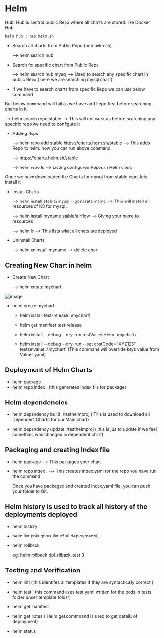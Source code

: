 # Helm

Hub: Hub is centrol public Repo where all charts are stored. like Docker Hub.

    helm hub : hub.helm.sh
   
 * Search all charts from Public Repo (heb.helm.sh)

    --> helm search hub 

*  Search for specific chart from Public Repo 
 
   --> helm search hub mysql --> Used to search any specific chart in public Repo ( here we are searching mysql chart) 
 
* If we have to search charts from specific Repo we can use below command,

But below command will fail as we have add Repo first before searching charts in it.

   --> helm search repo stable  --> This will not work as before searching any specific repo we need to configure it
 
* Adding Repo 
 
  --> helm repo add stable https://charts.helm.sh/stable  --> This adds Repo to helm. now you can run above command
 
  --> https://charts.helm.sh/stable

  --> helm repo ls  --> Listing configured Repos in Helm client

Once we have downloaded the Charts for mysql from stable repo, lets install it

* Install Charts

  --> helm install stable/mysql --generate-name   --> This will install all resources of K8 for mysql .

  --> helm install myname stable/airflow  --> Giving your name to resources

  --> helm ls  --> This lists what all chats are deployed

* Uninstall Charts 

  --> helm uninstall myname <chart-name>  --> delete chart


## Creating New Chart in helm

* Create New Chart

  --> helm create mychart


![image](https://user-images.githubusercontent.com/63234624/146436793-75310b14-286f-42ff-b412-7b714b4b5ca8.png)
    
   
    
* helm create mychart

  * helm install test-release .\mychart\

  * helm get manifest test-release

  * helm install --debug --dry-run testValuesHelm .\mychart\

  * helm install --debug --dry-run --set costCode="XYZ123" testsetvalue .\mychart\   (This command will override keys value from Values.yaml)

## Deployment of Helm Charts

* helm package <complete path of chart>
* helm repo index . (this generates index file for package)

## Helm dependencies

* helm dependency build ./testhelmproj ( This is used to download all Dependent Charts for our Main chart)

* helm dependency update ./testhelmproj ( this is jus to update if we feel something was changed in dependent chart)

## Packaging and creating Index file

* helm package <complete path of Chart>  --> This packages your chart

* helm repo index . --> This creates index.yaml for the repo you have run the command

  Once you have packaged and created Index.yaml file, you can push your folder to Git.

## Helm history is used to track all history of the deployments deployed

* helm history <name of deployment>

* helm list (this gives list of all deployments) 

* helm rollback <name of deployment> <revision to which we want to rollback>

    eg: helm rollback dpl_rllback_test 3

## Testing and Verification

* helm lint <complete path of chart>  ( this identifes all templates if they are syntactically correct )

* helm test <name of deployment> ( this command uses test yaml written for the pods in tests folder under template folder)

* helm get manifest <deployment name>

* helm get notes <deployment name> ( Helm get commnand is used to get details of deployment)

* helm status <deployment name>

